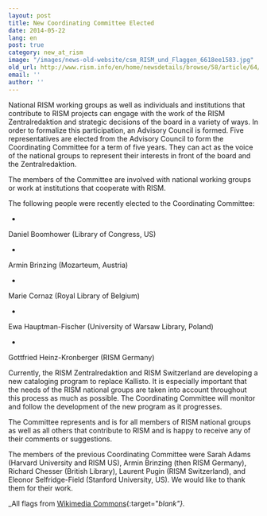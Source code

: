 ```yaml
---
layout: post
title: New Coordinating Committee Elected
date: 2014-05-22
lang: en
post: true
category: new_at_rism
image: "/images/news-old-website/csm_RISM_und_Flaggen_6618ee1583.jpg"
old_url: http://www.rism.info/en/home/newsdetails/browse/58/article/64/new-coordinating-committee-elected.html
email: ''
author: ''
---
```


National RISM working groups as well as individuals and institutions that contribute to RISM projects can engage with the work of the RISM Zentralredaktion and strategic decisions of the board in a variety of ways. In order to formalize this participation, an Advisory Council is formed. Five representatives are elected from the Advisory Council to form the Coordinating Committee for a term of five years. They can act as the voice of the national groups to represent their interests in front of the board and the Zentralredaktion.

The members of the Committee are involved with national working groups or work at institutions that cooperate with RISM.

The following people were recently elected to the Coordinating Committee:

-

Daniel Boomhower (Library of Congress, US)

-

Armin Brinzing (Mozarteum, Austria)

-

Marie Cornaz (Royal Library of Belgium)

-

Ewa Hauptman-Fischer (University of Warsaw Library, Poland)

-

Gottfried Heinz-Kronberger (RISM Germany)


Currently, the RISM Zentralredaktion and RISM Switzerland are developing a new cataloging program to replace Kallisto. It is especially important that the needs of the RISM national groups are taken into account throughout this process as much as possible. The Coordinating Committee will monitor and follow the development of the new program as it progresses.

The Committee represents and is for all members of RISM national groups as well as all others that contribute to RISM and is happy to receive any of their comments or suggestions.

The members of the previous Coordinating Committee were Sarah Adams (Harvard University and RISM US), Armin Brinzing (then RISM Germany), Richard Chesser (British Library), Laurent Pugin (RISM Switzerland), and Eleonor Selfridge-Field (Stanford University, US). We would like to thank them for their work.


_All flags from [Wikimedia Commons](https://commons.wikimedia.org/wiki/Main_Page){:target="_blank"}._